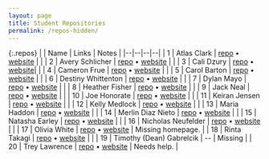 ```yaml
---
layout: page
title: Student Repositories
permalink: /repos-hidden/
---
```


<style>
    .repos td:first-child {
        width: 40px;
    }
    .repos td:nth-child(2) {
        width: 200px;
    }
    .repos td:nth-child(3) {
        width: 150px;
    }
</style>


{:.repos}
| | Name | Links | Notes |
|--|--|--|--|
| 1 | Atlas Clark | <a href="https://github.com/AtlasMarsNico/csci185" target="_blank">repo</a> &bull; <a href="https://atlasmarsnico.github.io/csci185/" target="_blank">website</a> | |
| 2 | Avery Schlicher | <a href="https://github.com/ASchlicher/csci185-coursework" target="_blank">repo</a> &bull; <a href="https://aschlicher.github.io/csci185-coursework/" target="_blank">website</a> | |
| 3 | Cali Dzury | <a href="https://github.com/shinpachijeanshorts/csci185" target="_blank">repo</a> &bull; <a href="https://shinpachijeanshorts.github.io/csci185/" target="_blank">website</a>|  |
| 4 | Cameron Frue | <a href="https://github.com/cambroony/csci185" target="_blank">repo</a> &bull; <a href="https://cambroony.github.io/csci185/" target="_blank">website</a> | |
| 5 | Carol Barton | <a href="https://github.com/pencilpal/csci185-coursework" target="_blank">repo</a> &bull; <a href="https://pencilpal.github.io/csci185-coursework/" target="_blank">website</a> |  |
| 6 | Destiny Whittenton | <a href="https://github.com/dwhit7905/csci185-coursework " target="_blank">repo</a> &bull; <a href="https://dwhit7905.github.io/csci185-coursework/" target="_blank">website</a> | |
| 7 | Dylan Mayo | <a href="https://github.com/dgwmayo/csci185" target="_blank">repo</a> &bull; <a href="https://dgwmayo.github.io/csci185/" target="_blank">website</a> | |
| 8 | Heather Fisher | <a href="https://github.com/WildflowerH/csci185" target="_blank">repo</a> &bull; <a href="https://wildflowerh.github.io/csci185" target="_blank">website</a> | |
| 9 | Jack Neal | <a href="https://github.com/jneal2003/csci185-coursework" target="_blank">repo</a> &bull; <a href="https://jneal2003.github.io/csci185-coursework/" target="_blank">website</a> | |
| 10 | Joe Honorate | <a href="https://github.com/jhonoratuncaedu/csci185" target="_blank">repo</a> &bull; <a href="https://jhonoratuncaedu.github.io/csci185/" target="_blank">website</a> |  |
| 11 | Keiran Jensen | <a href="https://github.com/kjensen4/csci185" target="_blank">repo</a> &bull; <a href="https://kjensen4.github.io/csci185/" target="_blank">website</a> | |
| 12 | Kelly Medlock | <a href="https://github.com/KellyMedlock/csci185-coursework" target="_blank">repo</a> &bull; <a href="https://kellymedlock.github.io/csci185-coursework" target="_blank">website</a> | |
| 13 | Maria Haddon | <a href="https://github.com/Tangerinedream13/csci185" target="_blank">repo</a> &bull; <a href="https://tangerinedream13.github.io/csci185/" target="_blank">website</a> | |
| 14 | Merlin Diaz Nieto | <a href="https://github.com/MerlinDN2/csci185-coursework" target="_blank">repo</a> &bull; <a href="https://merlindn2.github.io/csci185-coursework/" target="_blank">website</a> | |
| 15 | Natasha Earley | <a href="https://github.com/natashaearley/csci185" target="_blank">repo</a> &bull; <a href="https://natashaearley.github.io/csci185/" target="_blank">website</a> | |
| 16 | Nicholas Neufelder | <a href="https://github.com/nneufeldunca/csci185" target="_blank">repo</a> &bull; <a href="https://nneufeldunca.github.io/csci185/" target="_blank">website</a> |  |
| 17 | Olivia White | <a href="https://github.com/owhite1/csci185" target="_blank">repo</a> &bull; <a href="https://owhite1.github.io/csci185/" target="_blank">website</a> | Missing homepage. |
| 18 | Rinta Takagi | <a href="https://github.com/takarin13/csci185" target="_blank">repo</a> &bull; <a href="https://takarin13.github.io/csci185/" target="_blank">website</a> | |
| 19 | Timothy (Dean) Gabrelcik | -- | Missing |
| 20 | Trey Lawrence | <a href="https://github.com/Shyguy3341/TestF" target="_blank">repo</a> &bull; <a href="https://shyguy3341.github.io/TestF/index.html" target="_blank">website</a> | Needs help. |